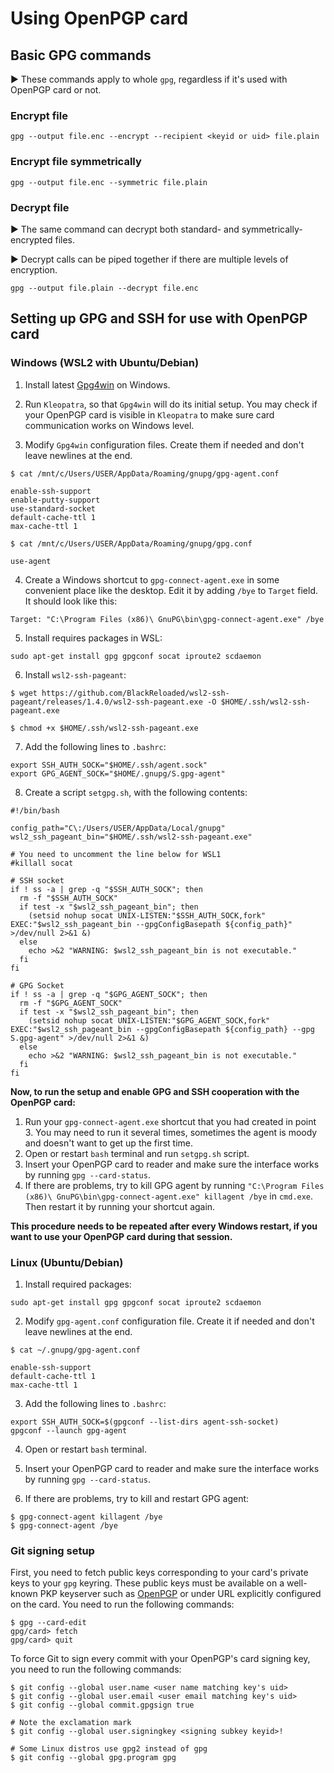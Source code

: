 # Using OpenPGP card

## Basic GPG commands

:arrow_forward: These commands apply to whole `gpg`, regardless if it's used with OpenPGP card or not.

### Encrypt file

```
gpg --output file.enc --encrypt --recipient <keyid or uid> file.plain
```

### Encrypt file symmetrically

```
gpg --output file.enc --symmetric file.plain
```

### Decrypt file

:arrow_forward: The same command can decrypt both standard- and symmetrically-encrypted files.

:arrow_forward: Decrypt calls can be piped together if there are multiple levels of encryption.

```
gpg --output file.plain --decrypt file.enc
```

## Setting up GPG and SSH for use with OpenPGP card

### Windows (WSL2 with Ubuntu/Debian)

1. Install latest [Gpg4win](https://gpg4win.org) on Windows.

2. Run `Kleopatra`, so that `Gpg4win` will do its initial setup. You may check if your OpenPGP card is visible in `Kleopatra` to make sure card communication works on Windows level.

3. Modify `Gpg4win` configuration files. Create them if needed and don't leave newlines at the end.

```
$ cat /mnt/c/Users/USER/AppData/Roaming/gnupg/gpg-agent.conf

enable-ssh-support
enable-putty-support
use-standard-socket
default-cache-ttl 1
max-cache-ttl 1
```

```
$ cat /mnt/c/Users/USER/AppData/Roaming/gnupg/gpg.conf

use-agent
```

4. Create a Windows shortcut to `gpg-connect-agent.exe` in some convenient place like the desktop. Edit it by adding `/bye` to `Target` field. It should look like this:

```
Target: "C:\Program Files (x86)\ GnuPG\bin\gpg-connect-agent.exe" /bye
```

5. Install requires packages in WSL:

```
sudo apt-get install gpg gpgconf socat iproute2 scdaemon
```

6. Install `wsl2-ssh-pageant`:

```
$ wget https://github.com/BlackReloaded/wsl2-ssh-pageant/releases/1.4.0/wsl2-ssh-pageant.exe -O $HOME/.ssh/wsl2-ssh-pageant.exe

$ chmod +x $HOME/.ssh/wsl2-ssh-pageant.exe
```

7. Add the following lines to `.bashrc`:

```
export SSH_AUTH_SOCK="$HOME/.ssh/agent.sock"
export GPG_AGENT_SOCK="$HOME/.gnupg/S.gpg-agent"
```

8. Create a script `setgpg.sh`, with the following contents:

```
#!/bin/bash

config_path="C\:/Users/USER/AppData/Local/gnupg"
wsl2_ssh_pageant_bin="$HOME/.ssh/wsl2-ssh-pageant.exe"

# You need to uncomment the line below for WSL1
#killall socat

# SSH socket
if ! ss -a | grep -q "$SSH_AUTH_SOCK"; then
  rm -f "$SSH_AUTH_SOCK"
  if test -x "$wsl2_ssh_pageant_bin"; then
    (setsid nohup socat UNIX-LISTEN:"$SSH_AUTH_SOCK,fork" EXEC:"$wsl2_ssh_pageant_bin --gpgConfigBasepath ${config_path}" >/dev/null 2>&1 &)
  else
    echo >&2 "WARNING: $wsl2_ssh_pageant_bin is not executable."
  fi
fi

# GPG Socket
if ! ss -a | grep -q "$GPG_AGENT_SOCK"; then
  rm -f "$GPG_AGENT_SOCK"
  if test -x "$wsl2_ssh_pageant_bin"; then
    (setsid nohup socat UNIX-LISTEN:"$GPG_AGENT_SOCK,fork" EXEC:"$wsl2_ssh_pageant_bin --gpgConfigBasepath ${config_path} --gpg S.gpg-agent" >/dev/null 2>&1 &)
  else
    echo >&2 "WARNING: $wsl2_ssh_pageant_bin is not executable."
  fi
fi
```

**Now, to run the setup and enable GPG and SSH cooperation with the OpenPGP card:**

1. Run your `gpg-connect-agent.exe` shortcut that you had created in point 3. You may need to run it several times, sometimes the agent is moody and doesn't want to get up the first time.
2. Open or restart `bash` terminal and run `setgpg.sh` script.
3. Insert your OpenPGP card to reader and make sure the interface works by running `gpg --card-status`.
4. If there are problems, try to kill GPG agent by running `"C:\Program Files (x86)\ GnuPG\bin\gpg-connect-agent.exe" killagent /bye` in `cmd.exe`. Then restart it by running your shortcut again.

**This procedure needs to be repeated after every Windows restart, if you want to use your OpenPGP card during that session.**

### Linux (Ubuntu/Debian)

1. Install required packages:

```
sudo apt-get install gpg gpgconf socat iproute2 scdaemon
```

2. Modify `gpg-agent.conf` configuration file. Create it if needed and don't leave newlines at the end.

```
$ cat ~/.gnupg/gpg-agent.conf

enable-ssh-support
default-cache-ttl 1
max-cache-ttl 1
```

3. Add the following lines to `.bashrc`:

```
export SSH_AUTH_SOCK=$(gpgconf --list-dirs agent-ssh-socket)
gpgconf --launch gpg-agent
```

4. Open or restart `bash` terminal.

5. Insert your OpenPGP card to reader and make sure the interface works by running `gpg --card-status`.

6. If there are problems, try to kill and restart GPG agent:

```
$ gpg-connect-agent killagent /bye
$ gpg-connect-agent /bye
```

### Git signing setup

First, you need to fetch public keys corresponding to your card's private keys to your `gpg` keyring. These public keys must be available on a well-known PKP keyserver such as [OpenPGP](https://keys.openpgp.org) or under URL explicitly configured on the card. You need to run the following commands:

```
$ gpg --card-edit
gpg/card> fetch
gpg/card> quit
```

To force Git to sign every commit with your OpenPGP's card signing key, you need to run the following commands:

```
$ git config --global user.name <user name matching key's uid>
$ git config --global user.email <user email matching key's uid>
$ git config --global commit.gpgsign true

# Note the exclamation mark
$ git config --global user.signingkey <signing subkey keyid>!

# Some Linux distros use gpg2 instead of gpg
$ git config --global gpg.program gpg
```

